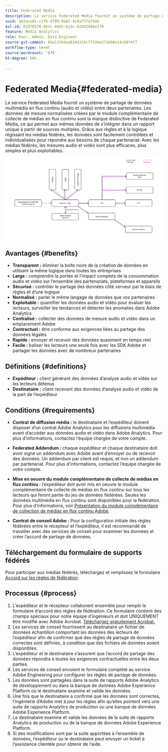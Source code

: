 ```yaml
---
title: Federated Media
description: Le service Federated Media fournit un système de partage de données multimédia en flux continu entre deux partenaires.
uuid: a82ace81-c2f6-4799-9a62-4c6a737a7dab
exl-id: 81970370-663c-49d5-b13c-628d294be178
feature: Media Analytics
role: User, Admin, Data Engineer
source-git-commit: 05a1335daa8164324c7f33de373d96e14cb9f4f7
workflow-type: tm+mt
source-wordcount: '575'
ht-degree: 60%

---
```


# Federated Media{#federated-media}

Le service Federated Media fournit un système de partage de données multimédia en flux continu (audio et vidéo) entre deux partenaires.
Les données de mesure normalisées créées par le module complémentaire de collecte de médias en flux continu sont la marque distinctive de Federated Media, ce qui permet aux mêmes données de s’intégrer dans un rapport unique à partir de sources multiples.
Grâce aux règles et à la logique régissant les médias fédérés, les données sont facilement contrôlées et individualisées pour répondre aux besoins de chaque partenariat.
Avec les médias fédérés, les mesures audio et vidéo sont plus efficaces, plus simples et plus exploitables.


![](assets/media-federated.png)

## Avantages {#benefits}

* **Transparent :** éliminer la boîte noire de la création de données en utilisant la même logique dans toutes les entreprises
* **Large :** comprendre la portée et l’impact complets de la consommation audio et vidéo sur l’ensemble des partenariats, plateformes et appareils
* **Sécurisé :** contrôler le partage des données côté serveur par le biais de règles et d’une logique
* **Normalisé :** parler le même langage de données que vos partenaires
* **Exploitable :** quantifier les données audio et vidéo pour évaluer les lecteurs, surveiller les tendances et détecter les anomalies dans Adobe Analytics
* **Centralisé :** collecter des données de mesure audio et vidéo dans un emplacement Adobe
* **Contractuel :** être conforme aux exigences liées au partage des données légales
* **Rapide :** envoyer et recevoir des données quasiment en temps réel
* **Facile :** baliser les lecteurs une seule fois avec les SDK Adobe et partager les données avec de nombreux partenaires

## Définitions {#definitions}

* **Expéditeur :** client générant des données d’analyse audio et vidéo sur les lecteurs détenus
* **Destinataire :** client recevant des données d’analyse audio et vidéo de la part de l’expéditeur

## Conditions {#requirements}

* **Contrat de diffusion média :** le destinataire et l’expéditeur doivent disposer d’un contrat Adobe Analytics pour les diffusions multimédia avant d’accéder aux données audio et vidéo dans Adobe Analytics. Pour plus d’informations, contactez l’équipe chargée de votre compte.
* **Federated Addendum :** chaque expéditeur et chaque destinataire doit avoir signé un addendum avec Adobe avant d’envoyer ou de recevoir des données. Un addendum par client est requis, et non un addendum par partenariat. Pour plus d’informations, contactez l’équipe chargée de votre compte.

* **Mise en oeuvre du module complémentaire de collecte de médias en flux continu :** l’expéditeur doit avoir mis en oeuvre le module complémentaire de collecte de médias en flux continu sur tous les lecteurs qui feront partie du jeu de données fédérées. Seules les données multimédia en flux continu sont disponibles pour la fédération. Pour plus d’informations, voir [Présentation du module complémentaire de collection de médias en flux continu Adobe](/help/media-overview.md).

* **Contrat de conseil Adobe :** Pour la configuration initiale des règles fédérées entre le récepteur et l’expéditeur, il est recommandé de travailler avec des services de conseil pour examiner les données et créer l’accord de partage de données.

## Téléchargement du formulaire de supports fédérés

Pour participer aux médias fédérés, téléchargez et remplissez le formulaire [Accord sur les règles de fédération](assets/federated_analytics_form.pdf).

## Processus {#process}

1. L’expéditeur et le récepteur collaborent ensemble pour remplir le formulaire d’accord des règles de fédération. Ce formulaire contient des champs spéciaux pour notre équipe d’ingénieurs et doit UNIQUEMENT être modifié avec Adobe Acrobat. [Téléchargez gratuitement Acrobat.](https://get.adobe.com/fr/reader/)
1. Les services de conseil fournissent au destinataire un fichier de données échantillon comportant les données des lecteurs de l’expéditeur afin de confirmer que des règles de partage de données correctes sont définies, à condition que des fichiers de données soient disponibles.
1. L’expéditeur et le destinataire s’assurent que l’accord de partage des données répondra à toutes les exigences contractuelles entre les deux parties.
1. Les services de conseil envoient le formulaire complété au service Adobe Engineering pour configurer les règles de partage de données.
1. Les données sont partagées dans la suite de rapports Adobe Analytics de développement ou dans la banque de données Adobe Experience Platform où le destinataire examine et valide les données.
1. Une fois que le destinataire a confirmé que les données sont correctes, l’ingénierie d’Adobe met à jour les règles afin qu’elles pointent vers une suite de rapports Analytics de production ou une banque de données Adobe Experience Platform.
1. Le destinataire examine et valide les données de la suite de rapports Analytics de production ou de la banque de données Adobe Experience Platform.
1. Si des modifications sont par la suite apportées à l’ensemble de données, l’expéditeur ou le destinataire peut envoyer un ticket à l’assistance clientèle pour obtenir de l’aide.

